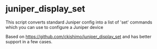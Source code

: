 # juniper_display_set
This script converts standard Juniper config into a list of 'set' commands which you can use to configure a Juniper device

Based on https://github.com/ckishimo/juniper_display_set and has better support in a few cases.
